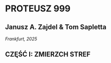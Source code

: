 # PROTEUSZ 999
**Janusz A. Zajdel & Tom Sapletta**
---        
*Frankfurt, 2025*


## CZĘŚĆ I: ZMIERZCH STREF
